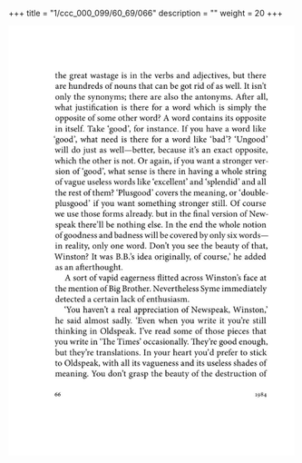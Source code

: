 +++
title = "1/ccc_000_099/60_69/066"
description = ""
weight = 20
+++

<img class="center-fit-jpg" src="/jpg_/out_jpg_1984__066.jpg" ></img>

